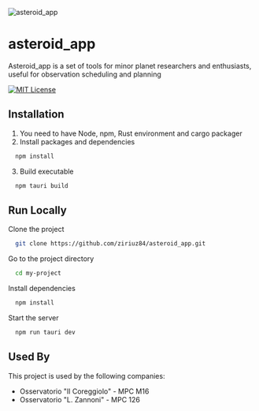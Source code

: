 
![asteroid_app](https://socialify.git.ci/ziriuz84/asteroid_app/image?description=1&font=Inter&forks=1&issues=1&language=1&name=1&owner=1&pattern=Circuit+Board&pulls=1&stargazers=1&theme=Light)
# asteroid_app

Asteroid_app is a set of tools for minor planet researchers and enthusiasts, useful for observation scheduling and planning

[![MIT License](https://img.shields.io/badge/License-MIT-green.svg)](https://choosealicense.com/licenses/mit/)

## Installation
1. You need to have Node, npm, Rust environment and cargo packager
2. Install packages and dependencies
```bash
  npm install
```
3. Build executable
```bash
  npm tauri build
```
    
## Run Locally

Clone the project

```bash
  git clone https://github.com/ziriuz84/asteroid_app.git
```

Go to the project directory

```bash
  cd my-project
```

Install dependencies

```bash
  npm install
```

Start the server

```bash
  npm run tauri dev
```


## Used By

This project is used by the following companies:

- Osservatorio "Il Coreggiolo" - MPC M16
- Osservatorio "L. Zannoni" - MPC 126

